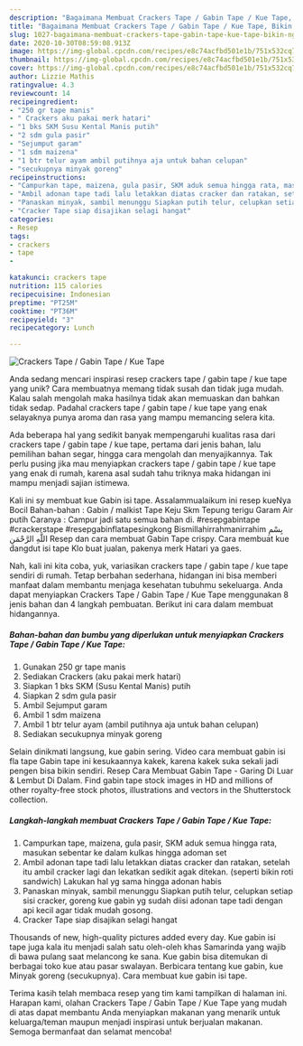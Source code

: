 ```yaml
---
description: "Bagaimana Membuat Crackers Tape / Gabin Tape / Kue Tape, Bikin Ngiler"
title: "Bagaimana Membuat Crackers Tape / Gabin Tape / Kue Tape, Bikin Ngiler"
slug: 1027-bagaimana-membuat-crackers-tape-gabin-tape-kue-tape-bikin-ngiler
date: 2020-10-30T08:59:08.913Z
image: https://img-global.cpcdn.com/recipes/e8c74acfbd501e1b/751x532cq70/crackers-tape-gabin-tape-kue-tape-foto-resep-utama.jpg
thumbnail: https://img-global.cpcdn.com/recipes/e8c74acfbd501e1b/751x532cq70/crackers-tape-gabin-tape-kue-tape-foto-resep-utama.jpg
cover: https://img-global.cpcdn.com/recipes/e8c74acfbd501e1b/751x532cq70/crackers-tape-gabin-tape-kue-tape-foto-resep-utama.jpg
author: Lizzie Mathis
ratingvalue: 4.3
reviewcount: 14
recipeingredient:
- "250 gr tape manis"
- " Crackers aku pakai merk hatari"
- "1 bks SKM Susu Kental Manis putih"
- "2 sdm gula pasir"
- "Sejumput garam"
- "1 sdm maizena"
- "1 btr telur ayam ambil putihnya aja untuk bahan celupan"
- "secukupnya minyak goreng"
recipeinstructions:
- "Campurkan tape, maizena, gula pasir, SKM aduk semua hingga rata, masukan sebentar ke dalam kulkas hingga adoman set"
- "Ambil adonan tape tadi lalu letakkan diatas cracker dan ratakan, setelah itu ambil cracker lagi dan lekatkan sedikit agak ditekan. (seperti bikin roti sandwich) Lakukan hal yg sama hingga adonan habis"
- "Panaskan minyak, sambil menunggu Siapkan putih telur, celupkan setiap sisi cracker, goreng kue gabin yg sudah diisi adonan tape tadi dengan api kecil agar tidak mudah gosong."
- "Cracker Tape siap disajikan selagi hangat"
categories:
- Resep
tags:
- crackers
- tape
- 

katakunci: crackers tape  
nutrition: 115 calories
recipecuisine: Indonesian
preptime: "PT25M"
cooktime: "PT36M"
recipeyield: "3"
recipecategory: Lunch

---
```



![Crackers Tape / Gabin Tape / Kue Tape](https://img-global.cpcdn.com/recipes/e8c74acfbd501e1b/751x532cq70/crackers-tape-gabin-tape-kue-tape-foto-resep-utama.jpg)

Anda sedang mencari inspirasi resep crackers tape / gabin tape / kue tape yang unik? Cara membuatnya memang tidak susah dan tidak juga mudah. Kalau salah mengolah maka hasilnya tidak akan memuaskan dan bahkan tidak sedap. Padahal crackers tape / gabin tape / kue tape yang enak selayaknya punya aroma dan rasa yang mampu memancing selera kita.

Ada beberapa hal yang sedikit banyak mempengaruhi kualitas rasa dari crackers tape / gabin tape / kue tape, pertama dari jenis bahan, lalu pemilihan bahan segar, hingga cara mengolah dan menyajikannya. Tak perlu pusing jika mau menyiapkan crackers tape / gabin tape / kue tape yang enak di rumah, karena asal sudah tahu triknya maka hidangan ini mampu menjadi sajian istimewa.

Kali ini sy membuat kue Gabin isi tape. Assalammualaikum ini resep kueNya Bocil Bahan-bahan : Gabin / malkist Tape Keju Skm Tepung terigu Garam Air putih Caranya : Campur jadi satu semua bahan di. #resepgabintape #crackerstape #resepgabinflatapesingkong Bismillahirrahmanirrahim بِسْمِ اللَّهِ الرَّحْمَنِ Resep dan cara membuat Gabin Tape crispy. Cara membuat kue dangdut isi tape Klo buat jualan, pakenya merk Hatari ya gaes.


Nah, kali ini kita coba, yuk, variasikan crackers tape / gabin tape / kue tape sendiri di rumah. Tetap berbahan sederhana, hidangan ini bisa memberi manfaat dalam membantu menjaga kesehatan tubuhmu sekeluarga. Anda dapat menyiapkan Crackers Tape / Gabin Tape / Kue Tape menggunakan 8 jenis bahan dan 4 langkah pembuatan. Berikut ini cara dalam membuat hidangannya.

<!--inarticleads1-->

##### Bahan-bahan dan bumbu yang diperlukan untuk menyiapkan Crackers Tape / Gabin Tape / Kue Tape:

1. Gunakan 250 gr tape manis
1. Sediakan  Crackers (aku pakai merk hatari)
1. Siapkan 1 bks SKM (Susu Kental Manis) putih
1. Siapkan 2 sdm gula pasir
1. Ambil Sejumput garam
1. Ambil 1 sdm maizena
1. Ambil 1 btr telur ayam (ambil putihnya aja untuk bahan celupan)
1. Sediakan secukupnya minyak goreng


Selain dinikmati langsung, kue gabin sering. Video cara membuat gabin isi fla tape Gabin tape ini kesukaannya kakek, karena kakek suka sekali jadi pengen bisa bikin sendiri. Resep Cara Membuat Gabin Tape - Garing Di Luar &amp; Lembut Di Dalam. Find gabin tape stock images in HD and millions of other royalty-free stock photos, illustrations and vectors in the Shutterstock collection. 

<!--inarticleads2-->

##### Langkah-langkah membuat Crackers Tape / Gabin Tape / Kue Tape:

1. Campurkan tape, maizena, gula pasir, SKM aduk semua hingga rata, masukan sebentar ke dalam kulkas hingga adoman set
1. Ambil adonan tape tadi lalu letakkan diatas cracker dan ratakan, setelah itu ambil cracker lagi dan lekatkan sedikit agak ditekan. (seperti bikin roti sandwich) Lakukan hal yg sama hingga adonan habis
1. Panaskan minyak, sambil menunggu Siapkan putih telur, celupkan setiap sisi cracker, goreng kue gabin yg sudah diisi adonan tape tadi dengan api kecil agar tidak mudah gosong.
1. Cracker Tape siap disajikan selagi hangat


Thousands of new, high-quality pictures added every day. Kue gabin isi tape juga kala itu menjadi salah satu oleh-oleh khas Samarinda yang wajib di bawa pulang saat melancong ke sana. Kue gabin bisa ditemukan di berbagai toko kue atau pasar swalayan. Berbicara tentang kue gabin, kue Minyak goreng (secukupnya). Cara membuat kue gabin isi tape. 

Terima kasih telah membaca resep yang tim kami tampilkan di halaman ini. Harapan kami, olahan Crackers Tape / Gabin Tape / Kue Tape yang mudah di atas dapat membantu Anda menyiapkan makanan yang menarik untuk keluarga/teman maupun menjadi inspirasi untuk berjualan makanan. Semoga bermanfaat dan selamat mencoba!
